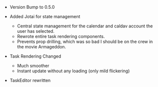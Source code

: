 - Version Bump to 0.5.0
- Added Jotai for state management
    - Central state management for the calendar and caldav account the user has selected.
    - Rewrote entire task rendering components.
    - Prevents prop drilling, which was so bad I should be on the crew in the movie Armageddon.
- Task Rendering Changed
    - Much smoother
    - Instant update without any loading (only mild flickering)
    
- TaskEditor rewritten
